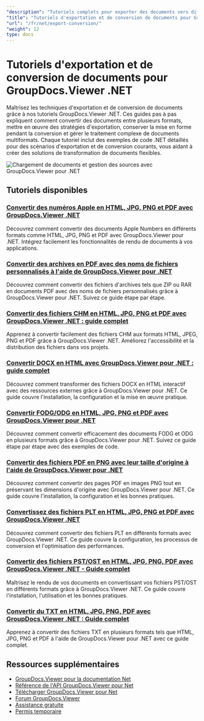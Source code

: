 ```yaml
---
"description": "Tutoriels complets pour exporter des documents vers différents formats et mettre en œuvre des stratégies de conversion de documents avec GroupDocs.Viewer pour .NET."
"title": "Tutoriels d'exportation et de conversion de documents pour GroupDocs.Viewer .NET"
"url": "/fr/net/export-conversion/"
"weight": 12
type: docs
---
```

# Tutoriels d'exportation et de conversion de documents pour GroupDocs.Viewer .NET

Maîtrisez les techniques d'exportation et de conversion de documents grâce à nos tutoriels GroupDocs.Viewer .NET. Ces guides pas à pas expliquent comment convertir des documents entre plusieurs formats, mettre en œuvre des stratégies d'exportation, conserver la mise en forme pendant la conversion et gérer le traitement complexe de documents multiformats. Chaque tutoriel inclut des exemples de code .NET détaillés pour des scénarios d'exportation et de conversion courants, vous aidant à créer des solutions de transformation de documents flexibles.

![Chargement de documents et gestion des sources avec GroupDocs.Viewer pour .NET](/viewer/export-conversion/image.png)

## Tutoriels disponibles

### [Convertir des numéros Apple en HTML, JPG, PNG et PDF avec GroupDocs.Viewer .NET](./convert-apple-numbers-groupdocs-viewer-net/)
Découvrez comment convertir des documents Apple Numbers en différents formats comme HTML, JPG, PNG et PDF avec GroupDocs.Viewer pour .NET. Intégrez facilement les fonctionnalités de rendu de documents à vos applications.

### [Convertir des archives en PDF avec des noms de fichiers personnalisés à l'aide de GroupDocs.Viewer pour .NET](./groupdocs-viewer-dotnet-convert-archives-to-pdfs-custom-filenames/)
Découvrez comment convertir des fichiers d'archives tels que ZIP ou RAR en documents PDF avec des noms de fichiers personnalisés grâce à GroupDocs.Viewer pour .NET. Suivez ce guide étape par étape.

### [Convertir des fichiers CHM en HTML, JPG, PNG et PDF avec GroupDocs.Viewer .NET : guide complet](./convert-chm-to-html-jpg-png-pdf-groupdocs-viewer-net/)
Apprenez à convertir facilement des fichiers CHM aux formats HTML, JPEG, PNG et PDF grâce à GroupDocs.Viewer .NET. Améliorez l'accessibilité et la distribution des fichiers dans vos projets.

### [Convertir DOCX en HTML avec GroupDocs.Viewer pour .NET : guide complet](./groupdocs-viewer-dotnet-docx-to-html/)
Découvrez comment transformer des fichiers DOCX en HTML interactif avec des ressources externes grâce à GroupDocs.Viewer pour .NET. Ce guide couvre l'installation, la configuration et la mise en œuvre pratique.

### [Convertir FODG/ODG en HTML, JPG, PNG et PDF avec GroupDocs.Viewer pour .NET](./convert-fodg-og-documents-groupdocs-viewer-net/)
Découvrez comment convertir efficacement des documents FODG et ODG en plusieurs formats grâce à GroupDocs.Viewer pour .NET. Suivez ce guide étape par étape avec des exemples de code.

### [Convertir des fichiers PDF en PNG avec leur taille d'origine à l'aide de GroupDocs.Viewer pour .NET](./convert-pdfs-to-png-groupdocs-viewer-net/)
Découvrez comment convertir des pages PDF en images PNG tout en préservant les dimensions d'origine avec GroupDocs.Viewer pour .NET. Ce guide couvre l'installation, la configuration et les bonnes pratiques.

### [Convertissez des fichiers PLT en HTML, JPG, PNG et PDF avec GroupDocs.Viewer .NET](./convert-plt-files-groupdocs-viewer-net/)
Découvrez comment convertir des fichiers PLT en différents formats avec GroupDocs.Viewer .NET. Ce guide couvre la configuration, les processus de conversion et l'optimisation des performances.

### [Convertir des fichiers PST/OST en HTML, JPG, PNG, PDF avec GroupDocs.Viewer .NET - Guide complet](./convert-pst-ost-files-groupdocs-viewer-net/)
Maîtrisez le rendu de vos documents en convertissant vos fichiers PST/OST en différents formats grâce à GroupDocs.Viewer .NET. Ce guide couvre l'installation, l'utilisation et les bonnes pratiques.

### [Convertir du TXT en HTML, JPG, PNG, PDF avec GroupDocs.Viewer .NET : Guide complet](./groupdocs-viewer-dotnet-txt-conversion-guide/)
Apprenez à convertir des fichiers TXT en plusieurs formats tels que HTML, JPG, PNG et PDF à l'aide de GroupDocs.Viewer pour .NET avec ce guide complet.

## Ressources supplémentaires

- [GroupDocs.Viewer pour la documentation Net](https://docs.groupdocs.com/viewer/net/)
- [Référence de l'API GroupDocs.Viewer pour Net](https://reference.groupdocs.com/viewer/net/)
- [Télécharger GroupDocs.Viewer pour Net](https://releases.groupdocs.com/viewer/net/)
- [Forum GroupDocs.Viewer](https://forum.groupdocs.com/c/viewer/9)
- [Assistance gratuite](https://forum.groupdocs.com/)
- [Permis temporaire](https://purchase.groupdocs.com/temporary-license/)